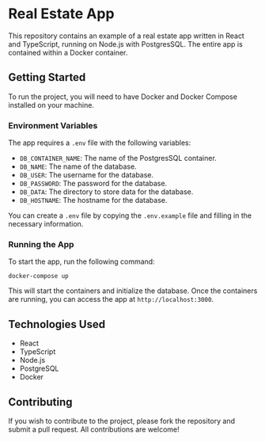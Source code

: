 # Real Estate App

This repository contains an example of a real estate app written in React and TypeScript, running on Node.js with PostgresSQL. The entire app is contained within a Docker container.

## Getting Started

To run the project, you will need to have Docker and Docker Compose installed on your machine.

### Environment Variables

The app requires a `.env` file with the following variables:

- `DB_CONTAINER_NAME`: The name of the PostgresSQL container.
- `DB_NAME`: The name of the database.
- `DB_USER`: The username for the database.
- `DB_PASSWORD`: The password for the database.
- `DB_DATA`: The directory to store data for the database.
- `DB_HOSTNAME`: The hostname for the database.

You can create a `.env` file by copying the `.env.example` file and filling in the necessary information.

### Running the App

To start the app, run the following command:
```console
docker-compose up
```

This will start the containers and initialize the database. Once the containers are running, you can access the app at `http://localhost:3000`.

## Technologies Used

- React
- TypeScript
- Node.js
- PostgreSQL
- Docker

## Contributing

If you wish to contribute to the project, please fork the repository and submit a pull request. All contributions are welcome!
